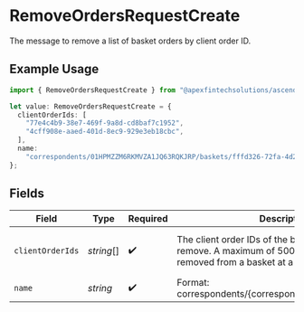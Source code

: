 # RemoveOrdersRequestCreate

The message to remove a list of basket orders by client order ID.

## Example Usage

```typescript
import { RemoveOrdersRequestCreate } from "@apexfintechsolutions/ascend-sdk/models/components";

let value: RemoveOrdersRequestCreate = {
  clientOrderIds: [
    "77e4c4b9-38e7-469f-9a8d-cd8baf7c1952",
    "4cff908e-aaed-401d-8ec9-929e3eb18cbc",
  ],
  name:
    "correspondents/01HPMZZM6RKMVZA1JQ63RQKJRP/baskets/fffd326-72fa-4d2b-bd1f-45384fe5d521",
};
```

## Fields

| Field                                                                                                                | Type                                                                                                                 | Required                                                                                                             | Description                                                                                                          | Example                                                                                                              |
| -------------------------------------------------------------------------------------------------------------------- | -------------------------------------------------------------------------------------------------------------------- | -------------------------------------------------------------------------------------------------------------------- | -------------------------------------------------------------------------------------------------------------------- | -------------------------------------------------------------------------------------------------------------------- |
| `clientOrderIds`                                                                                                     | *string*[]                                                                                                           | :heavy_check_mark:                                                                                                   | The client order IDs of the basket orders to remove. A maximum of 500 orders can be removed from a basket at a time. | [<br/>"77e4c4b9-38e7-469f-9a8d-cd8baf7c1952",<br/>"4cff908e-aaed-401d-8ec9-929e3eb18cbc"<br/>]                       |
| `name`                                                                                                               | *string*                                                                                                             | :heavy_check_mark:                                                                                                   | Format: correspondents/{correspondent}/baskets/{basket}                                                              | correspondents/01HPMZZM6RKMVZA1JQ63RQKJRP/baskets/fffd326-72fa-4d2b-bd1f-45384fe5d521                                |
